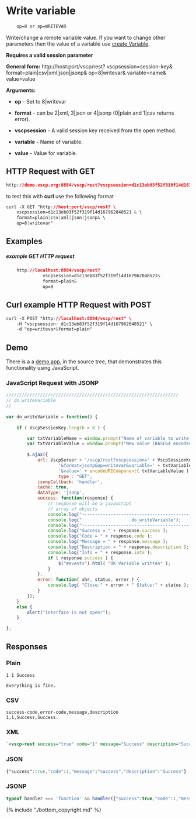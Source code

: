 # Write variable

```css
    op=8 or op=WRITEVAR
```  
    
Write/change a remote variable value. If you want to change other parameters then the value of a variable use [create Variable](./rest_interface_createvar.md).

**Requires a valid session parameter**

**General form:**
http://host:port/vscp/rest?
    vscpsession=session-key&
    format=plain|csv|xml|json|jsonp&
    op=8|writevar&
    variable=name&
    value=value

**Arguments:**


*  **op** - Set to 8|writevar

*  **format** - can be 2|xml, 3|json or 4|jsonp (0|plain and 1|csv returns error).

*  **vscpsession** - A valid session key received from the open method.

*  **variable** - Name of variable.

*  **value** - Value for variable.

## HTTP Request with GET

```css
http://demo.vscp.org:8884/vscp/rest?vscpsession=d1c13eb83f52f319f14d167962048521 &format=plain|csv|xml|json|jsonp&op=8|writevar&variable=name&value=value    
```

to test this with **curl** use the following format

```css
curl -X GET "http://host:port/vscp/rest? \
    vscpsession=d1c13eb83f52f319f14d167962048521 & \
    format=plain|csv|xml|json|jsonp& \
    op=8|writevar"
```


## Examples

##### example GET HTTP request

```css
    http://localhost:8884/vscp/rest?  
              vscpsession=d1c13eb83f52f319f14d167962048521&
              format=plain&
              op=8
```  

## Curl example HTTP Request with POST

```css
curl -X POST "http://localhost:8884/vscp/rest" \
    -H "vscpsession: d1c13eb83f52f319f14d167962048521" \ 
    -d "op=writevar&format=plain"     
```

## Demo

There is a a [demo app.](https://github.com/grodansparadis/vscp-ux/tree/master/rest) in the source tree, that demonstrates this functionality using JavaScript.

### JavaScript Request with JSONP

```javascript
//////////////////////////////////////////////////////////////////
// do_writeVariable
//
		
var do_writeVariable = function() {
			
    if ( VscpSessionKey.length > 0 ) {

        var txtVariableName = window.prompt("Name of variable to write:","test");
        var txtVariableValue = window.prompt("New value (BASE64 encoded for string types):","");
				
        $.ajax({
            url: VscpServer + '/vscp/rest?vscpsession=' + VscpSessionKey + 
                    '&format=jsonp&op=writevar&variable=' + txtVariableName +
                    '&value=' + encodeURIComponent( txtVariableValue ),
                    type : "GET",
            jsonpCallback: 'handler',
            cache: true,
            dataType: 'jsonp',
            success: function(response) {
                // response will be a javascript
                // array of objects
                console.log("-----------------------------------------------------------");
                console.log("                   do_writeVariable");
                console.log("-----------------------------------------------------------");
                console.log("Success = " + response.success );
                console.log("Code = " + response.code );
                console.log("Message = " + response.message );
                console.log("Description = " + response.description );
                console.log("Info = " + response.info );
                if ( response.success ) {
                    $("#events").html( "OK Variable written" );
                }								
            },
            error: function( xhr, status, error ) {
                console.log( "Close:" + error + " Status:" + status );
            }
        });
    }
    else {
        alert("Interface is not open!");
    }

};
```

## Responses

### Plain

	
	1 1 Success 
	
	Everything is fine.


### CSV

	
	success-code,error-code,message,description
	1,1,Success,Success.


### XML

```xml
`<vscp-rest success="true" code="1" message="Success" description="Success."/>`
```

### JSON

```css
{"success":true,"code":1,"message":"success","description":"Success"}
```

### JSONP

```javascript
typeof handler === 'function' && handler({"success":true,"code":1,"message":"success","description":"Success"});
```



{% include "./bottom_copyright.md" %}
